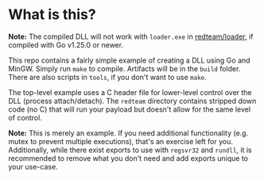# What is this?

**Note:** The compiled DLL will not work with `loader.exe` in
[redteam/loader](./redteam/loader), if compiled with Go v1.25.0 or
newer.

This repo contains a fairly simple example of creating a DLL using Go
and MinGW. Simply run `make` to compile. Artifacts will be in the
`build` folder. There are also scripts in `tools`, if you don't want
to use `make`.

The top-level example uses a C header file for lower-level control
over the DLL (process attach/detach). The `redteam` directory contains
stripped down code (no C) that will run your payload but doesn't allow
for the same level of control.

**Note:** This is merely an example. If you need additional
functionality (e.g. mutex to prevent multiple executions), that's an
exercise left for you. Additionally, while there exist exports to use
with `regsvr32` and `rundll`, it is recommended to remove what you
don't need and add exports unique to your use-case.
